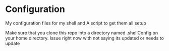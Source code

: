 # Configuration
My configuration files for my shell and A script to get them all setup

Make sure that you clone this repo into a directory named .shellConfig on your home directory.
Issue right now with not saying its updated or needs to update
